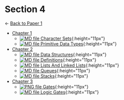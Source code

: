 # Section 4

← [Back to Paper 1](..)

- [Chapter 1](chapter_1/index.html)
  - [![MD file](chapter_1/https://img.icons8.com/windows/512/4a90e2/regular-document.png) Character Sets](chapter_1/character_sets.html){:height="11px"}
  - [![MD file](chapter_1/https://img.icons8.com/windows/512/4a90e2/regular-document.png) Primitive Data Types](chapter_1/primitive_data_types.html){:height="11px"}
- [Chapter 2](chapter_2/index.html)
  - [![MD file](chapter_2/https://img.icons8.com/windows/512/4a90e2/regular-document.png) Data Structures](chapter_2/data_structures.html){:height="11px"}
  - [![MD file](chapter_2/https://img.icons8.com/windows/512/4a90e2/regular-document.png) Definitions](chapter_2/definitions.html){:height="11px"}
  - [![MD file](chapter_2/https://img.icons8.com/windows/512/4a90e2/regular-document.png) Lists And Linked Lists](chapter_2/lists_and_linked_lists.html){:height="11px"}
  - [![MD file](chapter_2/https://img.icons8.com/windows/512/4a90e2/regular-document.png) Queues](chapter_2/queues.html){:height="11px"}
  - [![MD file](chapter_2/https://img.icons8.com/windows/512/4a90e2/regular-document.png) Stacks](chapter_2/stacks.html){:height="11px"}
- [Chapter 3](chapter_3/index.html)
  - [![PNG file](chapter_3/https://img.icons8.com/windows/512/4a90e2/image-document.png) Gates](chapter_3/gates.png){:height="11px"}
  - [![MD file](chapter_3/https://img.icons8.com/windows/512/4a90e2/regular-document.png) Logic Gates](chapter_3/logic_gates.html){:height="11px"}
